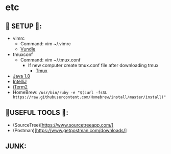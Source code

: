 # etc
## 🔩 SETUP 🔩:

- vimrc
  - Command: vim ~/.vimrc
  - [Vundle](https://github.com/VundleVim/Vundle.vim)
- tmuxconf
  - Command: vim ~/.tmux.conf
    - If new computer create tmux.conf file after downloading tmux 
      - [Tmux](https://github.com/tmux/tmux/wiki)     
- [Java 1.8](https://www.oracle.com/technetwork/java/javase/downloads/jdk8-downloads-2133151.html)
- [IntelliJ](https://www.jetbrains.com/idea/download/#section=mac) 
- [iTerm2](https://www.iterm2.com/downloads.html)
- HomeBrew: `/usr/bin/ruby -e "$(curl -fsSL https://raw.githubusercontent.com/Homebrew/install/master/install)"`

##  🔧USEFUL TOOLS 🔧:
- (SourceTree)[https://www.sourcetreeapp.com/]
- (Postman)[https://www.getpostman.com/downloads/]

## JUNK:
